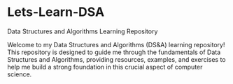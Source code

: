 # Lets-Learn-DSA
Data Structures and Algorithms Learning Repository

Welcome to my Data Structures and Algorithms (DS&A) learning repository! This repository is designed to guide me through the fundamentals of Data Structures and Algorithms, providing resources, examples, and exercises to help me build a strong foundation in this crucial aspect of computer science.

